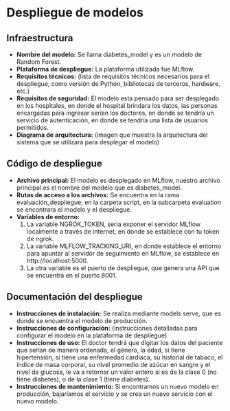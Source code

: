 # Despliegue de modelos

## Infraestructura

- **Nombre del modelo:** Se llama diabetes_model y es un modelo de Random Forest. 
- **Plataforma de despliegue:** La plataforma utilizada fue MLflow.
- **Requisitos técnicos:** (lista de requisitos técnicos necesarios para el despliegue, como versión de Python, bibliotecas de terceros, hardware, etc.)
- **Requisitos de seguridad:** El modelo esta pensado para ser desplegado en los hospitales, en donde el hospital brindara los datos, las personas encargadas para ingresar serían los doctores, en donde se tendría un servicio de autenticación, en donde se tendría una lista de usuarios permitidos.
- **Diagrama de arquitectura:** (imagen que muestra la arquitectura del sistema que se utilizará para desplegar el modelo)

## Código de despliegue

- **Archivo principal:** El modelo es desplegado en MLflow, nuestro archivo principal es el nombre del modelo que es diabetes_model.
- **Rutas de acceso a los archivos:** Se encuentra en la rama evaluación_despliegue, en la carpeta script, en la subcarpeta evaluation se encontrara el modelo y el despliegue.
- **Variables de entorno:**
  1) La variable NGROK_TOKEN, seria exponer el servidor MLflow localmente a través de internet, en donde se establece con tu token de ngrok.
  2) La variable MLFLOW_TRACKING_URI, en donde establece el entorno para apuntar al servidor de seguimiento en MLflow, se establece en http://localhost:5000.
  3) La otra variable es el puerto de despliegue, que genera una API que se encuentra en el puerto 8001.

## Documentación del despliegue

- **Instrucciones de instalación:** Se realiza mediante models serve, que es donde se encuentra el modelo de producción. 
- **Instrucciones de configuración:** (instrucciones detalladas para configurar el modelo en la plataforma de despliegue)
- **Instrucciones de uso:** El doctor tendrá que digitar los datos del paciente que serían de manera ordenada, el género, la edad, si tiene hipertensión, si tiene una enfermedad cardiaca, su historial de tabaco, el índice de masa corporal, su nivel promedio de azúcar en sangre y el nivel de glucosa, le va a retornar un valor entero si es de la clase 0 (no tiene diabetes), o de la clase 1 (tiene diabetes).
- **Instrucciones de mantenimiento:** Si encontramos un nuevo modelo en producción, bajaríamos el servicio y se crea un nuevo servicio con el nuevo modelo.
